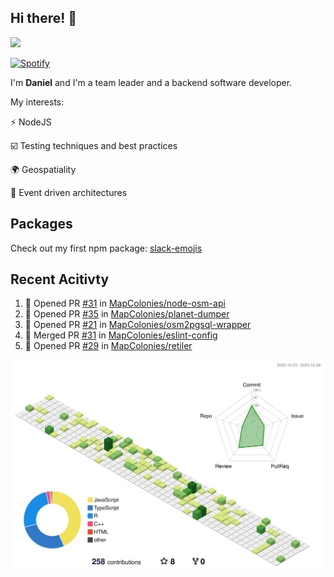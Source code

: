 ## Hi there! 👋

<p>
  <img src="https://github-readme-stats.vercel.app/api?username=syncush&theme=tokyonight">
</p>

[![Spotify](https://novatorem-rust.vercel.app/api/spotify)](https://open.spotify.com/user/syncush)

I'm **Daniel** and I'm a team leader and a backend software developer.

My interests:

⚡ NodeJS

☑️ Testing techniques and best practices

🌍 Geospatiality

🧠 Event driven architectures

## Packages
Check out my first npm package: [slack-emojis](https://www.npmjs.com/package/slack-emojis)

## Recent Acitivty
<!--START_SECTION:activity-->
1. 💪 Opened PR [#31](https://github.com/MapColonies/node-osm-api/pull/31) in [MapColonies/node-osm-api](https://github.com/MapColonies/node-osm-api)
2. 💪 Opened PR [#35](https://github.com/MapColonies/planet-dumper/pull/35) in [MapColonies/planet-dumper](https://github.com/MapColonies/planet-dumper)
3. 💪 Opened PR [#21](https://github.com/MapColonies/osm2pgsql-wrapper/pull/21) in [MapColonies/osm2pgsql-wrapper](https://github.com/MapColonies/osm2pgsql-wrapper)
4. 🎉 Merged PR [#31](https://github.com/MapColonies/eslint-config/pull/31) in [MapColonies/eslint-config](https://github.com/MapColonies/eslint-config)
5. 💪 Opened PR [#29](https://github.com/MapColonies/retiler/pull/29) in [MapColonies/retiler](https://github.com/MapColonies/retiler)
<!--END_SECTION:activity-->

![contrib](./profile-3d-contrib/profile-green-animate.svg)
